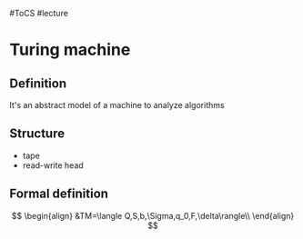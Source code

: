 #ToCS #lecture 

# Turing machine
## Definition
It's an abstract model of a machine to analyze algorithms

## Structure
- tape
- read-write head

## Formal definition
$$
\begin{align}
	&TM=\langle Q,S,b,\Sigma,q_0,F,\delta\rangle\\
\end{align}
$$